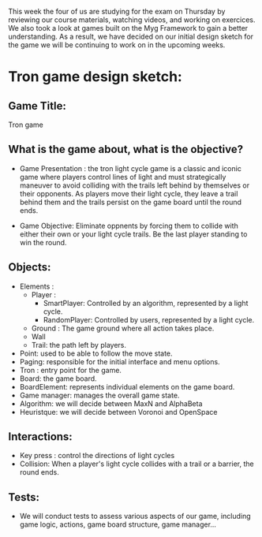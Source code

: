 This week the four of us are studying for the exam on Thursday by reviewing our course materials, watching videos, and working on exercices. 
We also took a look at games built on the Myg Framework to gain a better understanding. 
As a result, we have decided on our initial design sketch for the game we will be continuing to work on in the upcoming weeks.

# Tron game design sketch:
## Game Title: 
Tron game
## What is the game about, what is the objective?
- Game Presentation : the tron light cycle game is a classic and iconic game where players control lines of light and must strategically maneuver to avoid colliding with the trails left behind by themselves or their opponents. 
As players move their light cycle, they leave a trail behind them and the trails persist on the game board until the round ends.

- Game Objective: Eliminate oppnents by forcing them to collide with either their own or your light cycle trails.
Be the last player standing to win the round.

## Objects: 
- Elements :
    - Player :
      - SmartPlayer: Controlled by an algorithm, represented by a light cycle.
      - RandomPlayer: Controlled by users, represented by a light cycle.
    - Ground : The game ground where all action takes place.
    - Wall
    - Trail: the path left by players.
- Point: used to be able to follow the move state.
- Paging: responsible for the initial interface and menu options.
- Tron : entry point for the game.
- Board: the game board.
- BoardElement: represents individual elements on the game board.
- Game manager: manages the overall game state.
- Algorithm: we will decide between MaxN and AlphaBeta
- Heuristque: we will decide between Voronoi and OpenSpace

## Interactions: 
- Key press : control the directions of light cycles
- Collision: When a player's light cycle collides with a trail or a barrier, the round ends.

## Tests:
- We will conduct tests to assess various aspects of our game, including game logic, actions, game board structure, game manager...
